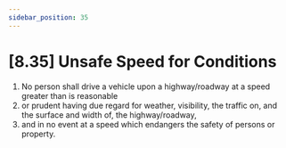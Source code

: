 ```yaml
---
sidebar_position: 35
---
```

# [8.35] Unsafe Speed for Conditions

1. No person shall drive a vehicle upon a highway/roadway at a speed greater than is reasonable
2. or prudent having due regard for weather, visibility, the traffic on, and the surface and width of, the highway/roadway,
3. and in no event at a speed which endangers the safety of persons or property.
